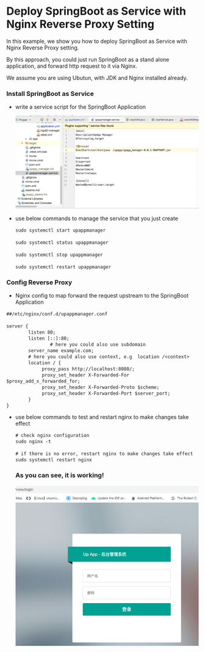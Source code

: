 # Deploy SpringBoot as Service with Nginx Reverse Proxy Setting

In this example, we show you how to deploy SpringBoot as Service with Nginx Reverse Proxy setting.

By this approach, you could just run SpringBoot as a stand alone application, and forward http request to it via Nginx. 

We assume you are using Ubutun, with JDK and Nginx installed already.



### Install SpringBoot as Service

- write a service script for the SpringBoot Application

  ![1](spring-boot-nginx.assets/1.png)

- use below commands to manage the service that you just create

  ```sudo systemctl start upappmanager
  sudo systemctl start upappmanager
  
  sudo systemctl status upappmanager
  
  sudo systemctl stop upappmanager
  
  sudo systemctl restart upappmanager
  
  ```

### Config Reverse Proxy

- Nginx config to map forward the request upstream to the SpringBoot Application

```
##/etc/nginx/conf.d/upappmanager.conf
 
server {
        listen 80;
        listen [::]:80;
				# here you could also use subdomain
        server_name example.com;
        # here you could also use context, e.g  location /<context>
        location / {
             proxy_pass http://localhost:8080/;
             proxy_set_header X-Forwarded-For $proxy_add_x_forwarded_for;
             proxy_set_header X-Forwarded-Proto $scheme;
             proxy_set_header X-Forwarded-Port $server_port;
        }
}
```

- use below commands to test and restart nginx to make changes take effect

  ```
  # check nginx configuration 
  sudo nginx -t 
  
  # if there is no error, restart nginx to make changes take effect
  sudo systemctl restart nginx
  
  ```

  

  ### As you can see, it is working! 

  ![image-20200520214007042](spring-boot-nginx.assets/image-20200520214007042.png)